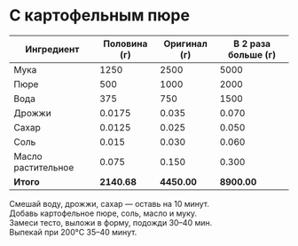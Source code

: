 # С картофельным пюре
| Ингредиент          | Половина (г) | Оригинал (г) | В 2 раза больше (г) |
|---------------------|---------------|---------------|----------------------|
| Мука                | 1250          | 2500          | 5000                 |
| Пюре                | 500           | 1000          | 2000                 |
| Вода                | 375           | 750           | 1500                 |
| Дрожжи              | 0.0175        | 0.035         | 0.070                |
| Сахар               | 0.0125        | 0.025         | 0.050                |
| Соль                | 0.015         | 0.030         | 0.060                |
| Масло растительное  | 0.075         | 0.150         | 0.300                |
| **Итого**           | **2140.68**   | **4450.00**   | **8900.00**          |

Смешай воду, дрожжи, сахар — оставь на 10 минут.  
Добавь картофельное пюре, соль, масло и муку.  
Замеси тесто, выложи в форму, подожди 30–40 мин.  
Выпекай при 200°C 35–40 минут.
